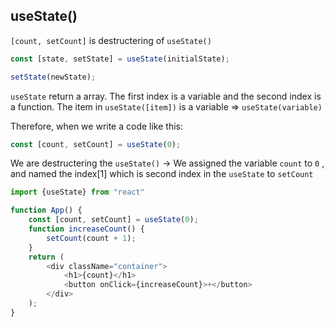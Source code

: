 
## useState()

`[count, setCount]` is destructering of `useState()`

```jsx
const [state, setState] = useState(initialState);

setState(newState);
```

`useState` return a array. The first index is a variable and the second index is a function.
The item in `useState([item])` is a variable => `useState(variable)`

Therefore, when we write a code like this:
```js
const [count, setCount] = useState(0);
```

We are destructering the `useState()` -> We assigned the variable `count` to `0` , and named the index[1] which is second index in the `useState` to `setCount`

```jsx
import {useState} from "react"

function App() {
    const [count, setCount] = useState(0);
    function increaseCount() {
        setCount(count + 1);
    }
    return (
        <div className="container">
            <h1>{count}</h1>
            <button onClick={increaseCount}>+</button>
        </div>
    );
}
```

